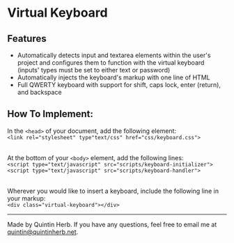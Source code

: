 # Virtual Keyboard

## Features

+ Automatically detects input and textarea elements within the user's project and configures them to function with the virtual keyboard (inputs' types must be set to either text or password)
+ Automatically injects the keyboard's markup with one line of HTML
+ Full QWERTY keyboard with support for shift, caps lock, enter (return), and backspace

## How To Implement:

In the `<head>` of your document, add the following element:<br>
  `<link rel="stylesheet" type"text/css" href="css/keyboard.css">`
  
<br>At the bottom of your ```<body>``` element, add the following lines:<br>
  `<script type="text/javascript" src="scripts/keyboard-initializer">`
  <br>`<script type="text/javascript" src="scripts/keyboard-handler">`
  
<br>Wherever you would like to insert a keyboard, include the following line in your markup:<br>
  `<div class="virtual-keyboard"></div>`
  
---

Made by Quintin Herb.
If you have any questions, feel free to email me at quintin@quintinherb.net.
